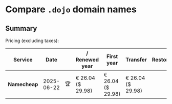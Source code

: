 # Compare `.dojo` domain names

## Summary

Pricing (excluding taxes):

| Service | Date |  | / Renewed year | First year | Transfer | Restoration |
|--|--|--|--|--|--|--|
| **Namecheap** | 2025-06-22 | 🏆 | € 26.04<br>($ 29.98) | € 26.04<br>($ 29.98) | € 26.04<br>($ 29.98) |  |
